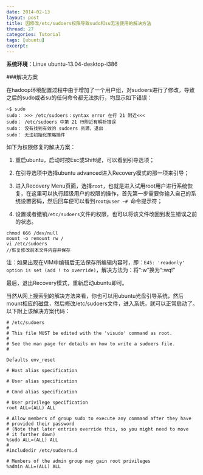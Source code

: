 ```yaml
---
date: 2014-02-13
layout: post
title: 因修改/etc/sudoers权限导致sudo和su无法使用的解决方法
thread: 27
categories: Tutorial
tags: [ubuntu]
excerpt: 
---
```


**系统环境**：Linux ubuntu-13.04-desktop-i386

###解决方案

在hadoop环境配置过程中由于增加了一个用户组，对sudoers进行了修改，导致之后的sudo或者su的任何命令都无法执行，均显示如下错误：

```
~$ sudo
sudo： >>> /etc/sudoers：syntax error 在行 21 附近<<<
sudo： /etc/sudoers 中第 21 行附近有解析错误
sudo： 没有找到有效的 sudoers 资源，退出
sudo： 无法初始化策略插件
```

如下为权限修复的解决方案：

1. 重启ubuntu，启动时按Esc或Shift键，可以看到引导选项；

2. 在引导选项中选择ubuntu advanced进入Recovery模式的那一项来引导；

3. 进入Recovery Menu页面，选择`root`，也就是进入试用root用户进行系统恢复，在这里可以执行超级用户的权限的操作，首先第一步需要你输入自己的系统设置密码，然后回车便可以看到`root@user ~# `命令提示符；

4. 设置或者撤销`/etc/sudoers`文件的权限，也可以将该文件改回到发生错误之前的状态。

```
chmod 666 /dev/null
mount -o remount rw /
vi /etc/sudoers 
//恢复修改前本文件内容并保存
```

注：如果出现在VIM中编辑后无法保存所编辑内容时，即：`E45: 'readonly' option is set (add ! to override)`，解决方法为：将“:w”换为“:wq!”

最后，退出Recovery模式，重新启动ubuntu即可。

当然从网上搜索到的解决方法来看，你也可以用ubuntu光盘引导系统，然后mount相应的磁盘，然后修改/etc/sudoers文件，进入系统，就可以正常启动了。以下附上该解决方案代码：

```
# /etc/sudoers 
# 
# This file MUST be edited with the 'visudo' command as root. 
# 
# See the man page for details on how to write a sudoers file. 
# 
 
Defaults env_reset 
 
# Host alias specification 
 
# User alias specification 
 
# Cmnd alias specification 
 
# User privilege specification 
root ALL=(ALL) ALL 
 
# Allow members of group sudo to execute any command after they have 
# provided their password 
# (Note that later entries override this, so you might need to move 
# it further down) 
%sudo ALL=(ALL) ALL 
# 
#includedir /etc/sudoers.d 
 
# Members of the admin group may gain root privileges 
%admin ALL=(ALL) ALL
```